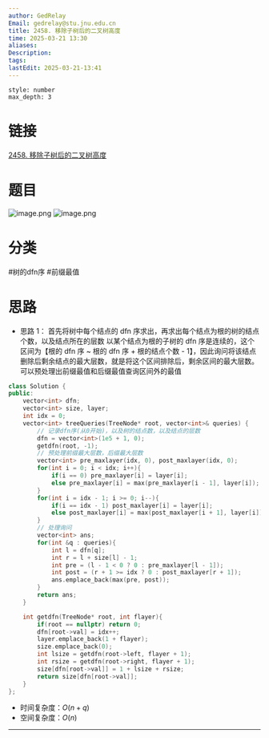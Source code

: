 ```yaml
---
author: GedRelay
Email: gedrelay@stu.jnu.edu.cn
title: 2458. 移除子树后的二叉树高度
time: 2025-03-21 13:30
aliases: 
Description: 
tags: 
lastEdit: 2025-03-21-13:41
---
```


```toc
style: number
max_depth: 3
```

# 链接
[2458. 移除子树后的二叉树高度](https://leetcode.cn/problems/height-of-binary-tree-after-subtree-removal-queries/) 

# 题目
![image.png](https://ged-pic-bed.oss-cn-guangzhou.aliyuncs.com/img/202503211330747.png)
![image.png](https://ged-pic-bed.oss-cn-guangzhou.aliyuncs.com/img/202503211331602.png)


# 分类
#树的dfn序 #前缀最值 

# 思路
- 思路 1：
首先将树中每个结点的 dfn 序求出，再求出每个结点为根的树的结点个数，以及结点所在的层数
以某个结点为根的子树的 dfn 序是连续的，这个区间为【根的 dfn 序 ~ 根的 dfn 序 + 根的结点个数 - 1】，因此询问将该结点删除后剩余结点的最大层数，就是将这个区间排除后，剩余区间的最大层数。可以预处理出前缀最值和后缀最值查询区间外的最值

```cpp
class Solution {
public:
    vector<int> dfn;
    vector<int> size, layer;
    int idx = 0;
    vector<int> treeQueries(TreeNode* root, vector<int>& queries) { 
        // 记录dfn序(从0开始)，以及树的结点数，以及结点的层数
        dfn = vector<int>(1e5 + 1, 0);
        getdfn(root, -1);
        // 预处理前缀最大层数，后缀最大层数
        vector<int> pre_maxlayer(idx, 0), post_maxlayer(idx, 0);
        for(int i = 0; i < idx; i++){
            if(i == 0) pre_maxlayer[i] = layer[i];
            else pre_maxlayer[i] = max(pre_maxlayer[i - 1], layer[i]);
        }
        for(int i = idx - 1; i >= 0; i--){
            if(i == idx - 1) post_maxlayer[i] = layer[i];
            else post_maxlayer[i] = max(post_maxlayer[i + 1], layer[i]);
        }
        // 处理询问
        vector<int> ans;
        for(int &q : queries){
            int l = dfn[q];
            int r = l + size[l] - 1;
            int pre = (l - 1 < 0 ? 0 : pre_maxlayer[l - 1]);
            int post = (r + 1 >= idx ? 0 : post_maxlayer[r + 1]);
            ans.emplace_back(max(pre, post));
        }
        return ans;
    }

    int getdfn(TreeNode* root, int flayer){
        if(root == nullptr) return 0;
        dfn[root->val] = idx++;
        layer.emplace_back(1 + flayer);
        size.emplace_back(0);
        int lsize = getdfn(root->left, flayer + 1);
        int rsize = getdfn(root->right, flayer + 1);
        size[dfn[root->val]] = 1 + lsize + rsize;
        return size[dfn[root->val]];
    }
};
```


- 时间复杂度：${O\left( n+q \right)  }$ 
- 空间复杂度：${O\left( n \right)  }$ 


---


